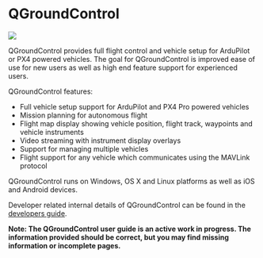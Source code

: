 # QGroundControl

![](../../images/quickstart/ConnectedVehicle.jpg)

QGroundControl provides full flight control and vehicle setup for ArduPilot or PX4 powered vehicles. The goal for QGroundControl is improved ease of use for new users as well as high end feature support for experienced users. 

QGroundControl features:

* Full vehicle setup support for ArduPilot and PX4 Pro powered vehicles
* Mission planning for autonomous flight
* Flight map display showing vehicle position, flight track, waypoints and vehicle instruments
* Video streaming with instrument display overlays
* Support for managing multiple vehicles
* Flight support for any vehicle which communicates using the MAVLink protocol

QGroundControl runs on Windows, OS X and Linux platforms as well as iOS and Android devices.

Developer related internal details of QGroundControl can be found in the [developers guide](https://donlakeflyer.gitbooks.io/qgroundcontrol-developers-guide/content/).

**Note: The QGroundControl user guide is an active work in progress. The information provided should be correct, but you may find missing information or incomplete pages.**